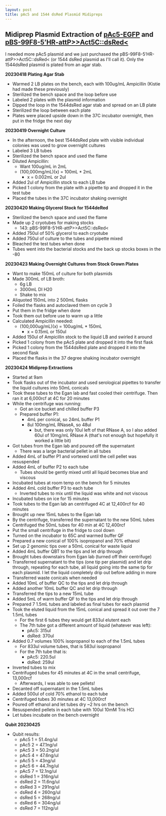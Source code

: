 ```yaml
---
layout: post
title: pAc5 and 1544 dsRed Plasmid Midipreps
---
```


## Midiprep Plasmid Extraction of [pAc5-EGFP](https://www.addgene.org/21181/?gclid=Cj0KCQjw9ZGYBhCEARIsAEUXITXYqeBl6QqXrJR0GxbEaTQGLUSOCpfQiJ-waw5cYcB-SRt2y2rCbsoaAkoaEALw_wcB) and [pBS-99F8-5’HR-attP>>Act5C::dsRed<](https://dgrc.bio.indiana.edu/product/View?product=1544)

I needed more pAc5 plasmid and we just purchased the pBS-99F8-5’HR-attP>>Act5C::dsRed< (or 1544 dsRed plasmid as I'll call it). Only the 1544dsRed plasmid is plated from an agar stab. 

**20230418 Plating Agar Stab**
- Warmed 2 LB plates on the bench, each with 100ug/mL Ampicillin (Kistie had made these previously)
- Sterilized the bench space and the loop before use
- Labeled 2 plates with the plasmid information
- Dipped the loop in the 1544dsRed agar stab and spread on an LB plate
- Sterilized the loop between each plate
- Plates were placed upside down in the 37C incubator overnight, then put in the fridge the next day

**20230419 Overnight Culture**
- In the afternoon, the best 1544dsRed plate with visible individual colonies was used to grow overnight cultures
- Labeled 3 LB tubes
- Sterilized the bench space and used the flame
- Diluted Ampicillin:
  - Want 100ug/mL in 2mL
  - (100,000mg/mL)(x) = 100mL * 2mL
    - x = 0.002mL or 2ul
- Added 2ul of Ampicillin stock to each LB tube
- Picked 1 colony from the plate with a pipette tip and dropped it in the test tube
- Placed the tubes in the 37C incubator shaking overnight

**20230420 Making Glycerol Stock for 1544deRed**
- Sterilized the bench space and used the flame
- Made up 2 cryotubes for making stocks
  - 143: pBS-99F8-5’HR-attP>>Act5C::dsRed< 
- Added 750ul of 50% glycerol to each cryotube
- Added 750ul of culture to the tubes and pipette mixed
- Bleached the test tubes when done
- Tubes went into the bacterial stocks and the back up stocks boxes in the -80

**20230423 Making Overnight Cultures from Stock Grown Plates**
- Want to make 150mL of culture for both plasmids
- Made 300mL of LB broth:
  - 6g LB
  - 3000mL DI H20
  - Shake to mix
- Aliquoted 150mL into 2 500mL flasks
- Foiled the flasks and autoclaved them on cycle 3
- Put them in the fridge when done
- Took them out before use to warm up a little
- Calculated Ampicillin needed:
  - (100,000ug/mL)(x) = 100ug/mL * 150mL
    - x = 0.15mL or 150ul
- Added 150ul of Ampicillin stock to the liquid LB and swirled it around
- Picked 1 colony from the pAc5 plate and dropped it into the first flask
- Picked 1 colony from the 1544dsRed plate and dropped it into the second flask
- Placed the flasks in the 37 degree shaking incubator overnight

**20230424 Midiprep Extractions**
- Started at 9am
- Took flasks out of the incubator and used serological pipettes to transfer the liquid cultures into 50mL conicals
- Took these tubes to the Egan lab and fast cooled their centrifuge. Then ran it at 6,000rcf at 4C for 20 minutes
- While the centrifuge was running:
  - Got an ice bucket and chilled buffer P3
  - Prepared buffer P1: 
    - 4mL per conical, so 24mL buffer P1
    - 8ul 100mg/mL RNaseA, so 48ul
        - but, there was only 10ul left of that RNase A, so I also added 60ul of 10mg/mL RNase A (that's not enough but hopefully it worked a little bit)
- Got tubes from the Egan lab and poured off the supernatant
  - There was a large bacterial pellet in all tubes
- Added 4mL of buffer P1 and vortexed until the cell pellet was resuspended
- Added 4mL of buffer P2 to each tube
  - Tubes should be gently mixed until all liquid becomes blue and viscous
- Incubated tubes at room temp on the bench for 5 minutes
- Added 4mL cold buffer P3 to each tube
  - Inverted tubes to mix until the liquid was white and not viscous
- Incubated tubes on ice for 15 minutes
- Took tubes to the Egan lab an centrifuged 4C at 12,400rcf for 40 minutes
- Brought up new 15mL tubes to the Egan lab
- By the centrifuge, transferred the supernatant to the new 50mL tubes
- Centrifuged the 50mL tubes for 40 min at 4C 12,400rcf
- Put the small centrifuge in the fridge to cool down
- Turned on the incubator to 65C and warmed buffer QF
- Prepared a new conical of 100% isopropanol and 70% ethanol
- Set up 2 genomic tips over a 50mL conical for waste liquid
- Added 4mL buffer QBT to the tips and let drip through
- Brought tubes downstairs from Egan lab (turned off their centrifuge)
- Transferred supernatant to the tips (one tip per plasmid) and let drip through, repeating for each tube, all liquid going into the same tip for each plasmid. I let the liquid completely drip out before adding in more
- Transferred waste conicals when needed
- Added 10mL of buffer QC to the tips and let drip through
- Added another 10mL buffer QC and let drip through
- Transferred the tips to a new 15mL tube
- Added 5mL of warm buffer QF to the tips and let drip through
- Prepared 7 1.5mL tubes and labeled as final tubes for each plasmid
- Took the eluted liquid from the 15mL conical and spread it out over the 7 1.5mL tubes
  - For the first 6 tubes they would get 833ul elutent each
  - The 7th tube got a different amount of liquid (whatever was left):
    - pAc5: 315ul
    - dsRed: 370ul
- Added 0.7 volumes 100% isopropanol to each of the 1.5mL tubes
  - For 833ul volume tubes, that is 583ul isopropanol
  - For the 7th tube that is:
    - pAc5: 220.5ul
    - dsRed: 259ul
- Inverted tubes to mix
- Centrifuged tubes for 45 minutes at 4C in the small centrifuge, 13,000rcf
  - Afterwards, I was able to see pellets!
- Decanted off supernatant in the 1.5mL tubes
- Added 500ul of cold 70% ethanol to each tube
- Centrifuged tubes 30 minutes at 4C 13,000rcf
- Poured off ethanol and let tubes dry ~2 hrs on the bench
- Resuspended pellets in each tube with 100ul 10mM Tris HCl
- Let tubes incubate on the bench overnight

**Qubit 20230425**
- Qubit results:
  - pAc5 1 = 51.4ng/ul
  - pAc5 2 = 47.1ng/ul
  - pAc5 3 = 50.2ng/ul
  - pAc5 4 = 47.6ng/ul
  - pAc5 5 = 43ng/ul
  - pAc5 6 = 44.7ng/ul
  - pAc5 7 = 12.1ng/ul
  - dsRed 1 = 316ng/ul
  - dsRed 2 = 11.6ng/ul
  - dsRed 3 = 291ng/ul
  - dsRed 4 = 260ng/ul
  - dsRed 5 = 268ng/ul
  - dsRed 6 = 304ng/ul
  - dsRed 7 = 112ng/ul